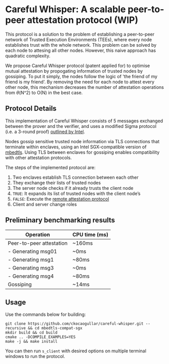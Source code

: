 # Careful Whisper: A scalable peer-to-peer attestation protocol (WIP)

This protocol is a solution to the problem of establishing a peer-to-peer network of Trusted Execution Environments (TEEs), where every node establishes trust with the whole network. This problem can be solved by each node to attesing all other nodes. However, this naive approach has quadratic complexity.

We propose Careful Whisper protocol (patent applied for) to optimise mutual attestation by propogating information of trusted nodes by gossiping. To put it simply, the nodes follow the logic of 'the friend of my friend is my friend'. By removing the need for each node to attest every other node, this mechanism decreases the number of attestation operations from $\theta$(N^2) to O(N) in the best case. 

## Protocol Details

This implementation of Careful Whisper consists of 5 messages exchanged between the prover and the verifier, and uses a modified Sigma protocol (i.e. a 3-round proof) [outlined by Intel](https://www.intel.com/content/www/us/en/developer/articles/code-sample/software-guard-extensions-remote-attestation-end-to-end-example.html). 

Nodes gossip sensitive trusted node information via TLS connections that terminate within enclaves, using an Intel SGX-compatible version of [mbedtls](https://github.com/ARMmbed/mbedtls). Using TLS between enclaves for gossiping enables compatibility with other attestation protocols.

The steps of the implemented protocol are:

1. Two enclaves establish TLS connection between each other
1. They exchange their lists of trusted nodes
1. The server node checks if it already trusts the client node
 1. `TRUE`: It expands its list of trusted nodes with the client node’s
 1. `FALSE`: Execute the [remote attestation protocol]((https://www.intel.com/content/www/us/en/developer/articles/code-sample/software-guard-extensions-remote-attestation-end-to-end-example.html)) 
1. Client and server change roles

## Preliminary benchmarking results

| Operation                 | CPU time (ms) |
|---------------------------|---------------|
| Peer-to-peer attestation  | ~160ms        |
| - Generating msg01          | ~0ms          |
| - Generating msg1           | ~80ms         |
| - Generating msg3           | ~0ms          |
| - Generating msg4           | ~80ms         |
| Gossiping                 | ~14ms         |

## Usage

Use the commands below for building:

```
git clone https://github.com/ckocaogullar/careful-whisper.git --recursive && cd mbedtls-compat-sgx
mkdir build && cd build
cmake .. -DCOMPILE_EXAMPLES=YES
make -j && make install
```

You can then run `s_client` with desired options on multiple terminal windows to run the protocol.


